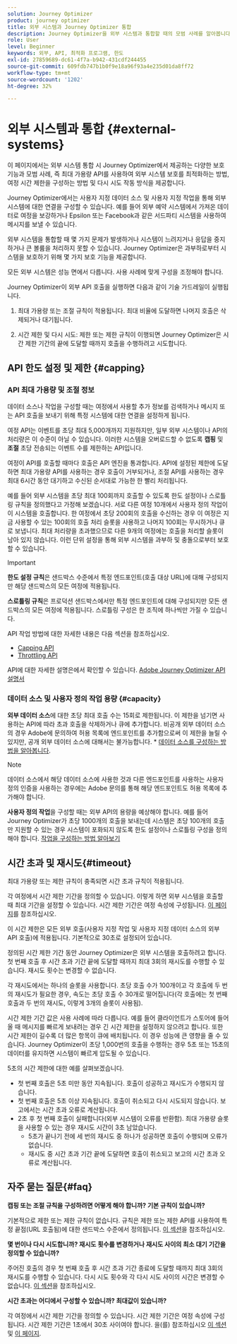 ```yaml
---
solution: Journey Optimizer
product: journey optimizer
title: 외부 시스템과 Journey Optimizer 통합
description: Journey Optimizer을 외부 시스템과 통합할 때의 모범 사례를 알아봅니다
role: User
level: Beginner
keywords: 외부, API, 최적화 프로그램, 한도
exl-id: 27859689-dc61-4f7a-b942-431cdf244455
source-git-commit: 609fdb747b1b0f9e18a96f93a4e235d01da8ff72
workflow-type: tm+mt
source-wordcount: '1202'
ht-degree: 32%

---
```


# 외부 시스템과 통합 {#external-systems}

이 페이지에서는 외부 시스템 통합 시 Journey Optimizer에서 제공하는 다양한 보호 기능과 모범 사례, 즉 최대 가용량 API를 사용하여 외부 시스템 보호를 최적화하는 방법, 여정 시간 제한을 구성하는 방법 및 다시 시도 작동 방식을 제공합니다.

Journey Optimizer에서는 사용자 지정 데이터 소스 및 사용자 지정 작업을 통해 외부 시스템에 대한 연결을 구성할 수 있습니다. 예를 들어 외부 예약 시스템에서 가져온 데이터로 여정을 보강하거나 Epsilon 또는 Facebook과 같은 서드파티 시스템을 사용하여 메시지를 보낼 수 있습니다.

외부 시스템을 통합할 때 몇 가지 문제가 발생하거나 시스템이 느려지거나 응답을 중지하거나 큰 볼륨을 처리하지 못할 수 있습니다. Journey Optimizer은 과부하로부터 시스템을 보호하기 위해 몇 가지 보호 기능을 제공합니다.

모든 외부 시스템은 성능 면에서 다릅니다. 사용 사례에 맞게 구성을 조정해야 합니다.

Journey Optimizer이 외부 API 호출을 실행하면 다음과 같이 기술 가드레일이 실행됩니다.

1. 최대 가용량 또는 조절 규칙이 적용됩니다. 최대 비율에 도달하면 나머지 호출은 삭제되거나 대기됩니다.

2. 시간 제한 및 다시 시도: 제한 또는 제한 규칙이 이행되면 Journey Optimizer은 시간 제한 기간의 끝에 도달할 때까지 호출을 수행하려고 시도합니다.

## API 한도 설정 및 제한 {#capping}

### API 최대 가용량 및 조절 정보

데이터 소스나 작업을 구성할 때는 여정에서 사용할 추가 정보를 검색하거나 메시지 또는 API 호출을 보내기 위해 특정 시스템에 대한 연결을 설정하게 됩니다.

여정 API는 이벤트를 초당 최대 5,000개까지 지원하지만, 일부 외부 시스템이나 API의 처리량은 이 수준이 아닐 수 있습니다. 이러한 시스템을 오버로드할 수 없도록 **캡핑** 및 **조절** 초당 전송되는 이벤트 수를 제한하는 API입니다.

여정이 API를 호출할 때마다 호출은 API 엔진을 통과합니다. API에 설정된 제한에 도달하면 최대 가용량 API를 사용하는 경우 호출이 거부되거나, 조절 API를 사용하는 경우 최대 6시간 동안 대기하고 수신된 순서대로 가능한 한 빨리 처리됩니다.

예를 들어 외부 시스템을 초당 최대 100회까지 호출할 수 있도록 한도 설정이나 스로틀링 규칙을 정의했다고 가정해 보겠습니다. 서로 다른 여정 10개에서 사용자 정의 작업이 이 시스템을 호출합니다. 한 여정에서 초당 200회의 호출을 수신하는 경우 이 여정은 지금 사용할 수 있는 100회의 호출 처리 슬롯을 사용하고 나머지 100회는 무시하거나 큐로 보냅니다. 최대 처리량을 초과했으므로 다른 9개의 여정에는 호출을 처리할 슬롯이 남아 있지 않습니다. 이런 단위 설정을 통해 외부 시스템을 과부하 및 충돌으로부터 보호할 수 있습니다.

>[!IMPORTANT]
>
>**한도 설정 규칙**&#x200B;은 샌드박스 수준에서 특정 엔드포인트(호출 대상 URL)에 대해 구성되지만 해당 샌드박스의 모든 여정에 적용됩니다.
>
>**스로틀링 규칙**&#x200B;은 프로덕션 샌드박스에서만 특정 엔드포인트에 대해 구성되지만 모든 샌드박스의 모든 여정에 적용됩니다. 스로틀링 구성은 한 조직에 하나씩만 가질 수 있습니다.

API 작업 방법에 대한 자세한 내용은 다음 섹션을 참조하십시오.

* [Capping API](capping.md)
* [Throttling API](throttling.md)

API에 대한 자세한 설명은에서 확인할 수 있습니다. [Adobe Journey Optimizer API 설명서](https://developer.adobe.com/journey-optimizer-apis/references/journeys/)

### 데이터 소스 및 사용자 정의 작업 용량 {#capacity}

**외부 데이터 소스**&#x200B;에 대한 초당 최대 호출 수는 15회로 제한됩니다. 이 제한을 넘기면 사용하는 API에 따라 초과 호출을 삭제하거나 큐에 추가합니다. 비공개 외부 데이터 소스의 경우 Adobe에 문의하여 허용 목록에 엔드포인트를 추가함으로써 이 제한을 늘릴 수 있지만, 공개 외부 데이터 소스에 대해서는 불가능합니다. * [데이터 소스를 구성하는 방법을 알아봅니다](../datasource/about-data-sources.md).

>[!NOTE]
>
>데이터 소스에서 해당 데이터 소스에 사용한 것과 다른 엔드포인트를 사용하는 사용자 정의 인증을 사용하는 경우에는 Adobe 문의를 통해 해당 엔드포인트도 허용 목록에 추가해야 합니다.

**사용자 정의 작업**&#x200B;을 구성할 때는 외부 API의 용량을 예상해야 합니다. 예를 들어 Journey Optimizer가 초당 1000개의 호출을 보내는데 시스템은 초당 100개의 호출만 지원할 수 있는 경우 시스템이 포화되지 않도록 한도 설정이나 스로틀링 구성을 정의해야 합니다. [작업을 구성하는 방법 알아보기](../action/action.md)

## 시간 초과 및 재시도{#timeout}

최대 가용량 또는 제한 규칙이 충족되면 시간 초과 규칙이 적용됩니다.

각 여정에서 시간 제한 기간을 정의할 수 있습니다. 이렇게 하면 외부 시스템을 호출할 때 최대 기간을 설정할 수 있습니다. 시간 제한 기간은 여정 속성에 구성됩니다. [이 페이지](../building-journeys/journey-gs.md#timeout_and_error)를 참조하십시오.

이 시간 제한은 모든 외부 호출(사용자 지정 작업 및 사용자 지정 데이터 소스의 외부 API 호출)에 적용됩니다. 기본적으로 30초로 설정되어 있습니다.

정의된 시간 제한 기간 동안 Journey Optimizer은 외부 시스템을 호출하려고 합니다. 첫 번째 호출 후 시간 초과 기간 끝에 도달할 때까지 최대 3회의 재시도를 수행할 수 있습니다. 재시도 횟수는 변경할 수 없습니다.

각 재시도에서는 하나의 슬롯을 사용합니다. 초당 호출 수가 100개이고 각 호출에 두 번의 재시도가 필요한 경우, 속도는 초당 호출 수 30개로 떨어집니다(각 호출에는 첫 번째 호출과 두 번의 재시도, 이렇게 3개의 슬롯이 사용됨).

시간 제한 기간 값은 사용 사례에 따라 다릅니다. 예를 들어 클라이언트가 스토어에 들어올 때 메시지를 빠르게 보내려는 경우 긴 시간 제한을 설정하지 않으려고 합니다. 또한 시간 제한이 길수록 더 많은 항목이 큐에 배치됩니다. 이 경우 성능에 큰 영향을 줄 수 있습니다. Journey Optimizer이 초당 1,000번의 호출을 수행하는 경우 5초 또는 15초의 데이터를 유지하면 시스템이 빠르게 압도될 수 있습니다.

5초의 시간 제한에 대한 예를 살펴보겠습니다.

* 첫 번째 호출은 5초 미만 동안 지속됩니다. 호출이 성공하고 재시도가 수행되지 않습니다.
* 첫 번째 호출은 5초 이상 지속됩니다. 호출이 취소되고 다시 시도되지 않습니다. 보고에서는 시간 초과 오류로 계산됩니다.
* 2초 후 첫 번째 호출이 실패합니다(외부 시스템이 오류를 반환함). 최대 가용량 슬롯을 사용할 수 있는 경우 재시도 시간이 3초 남았습니다.
   * 5초가 끝나기 전에 세 번의 재시도 중 하나가 성공하면 호출이 수행되며 오류가 없습니다.
   * 재시도 중 시간 초과 기간 끝에 도달하면 호출이 취소되고 보고의 시간 초과 오류로 계산됩니다.

## 자주 묻는 질문{#faq}

**캡핑 또는 조절 규칙을 구성하려면 어떻게 해야 합니까? 기본 규칙이 있습니까?**

기본적으로 제한 또는 제한 규칙이 없습니다. 규칙은 제한 또는 제한 API를 사용하여 특정 끝점(URL 호출됨)에 대한 샌드박스 수준에서 정의됩니다. [이 섹션](../configuration/external-systems.md#capping)을 참조하십시오.

**몇 번이나 다시 시도합니까? 재시도 횟수를 변경하거나 재시도 사이의 최소 대기 기간을 정의할 수 있습니까?**

주어진 호출의 경우 첫 번째 호출 후 시간 초과 기간 종료에 도달할 때까지 최대 3회의 재시도를 수행할 수 있습니다. 다시 시도 횟수와 각 다시 시도 사이의 시간은 변경할 수 없습니다. [이 섹션](../configuration/external-systems.md#timeout)을 참조하십시오.

**시간 초과는 어디에서 구성할 수 있습니까? 최대값이 있습니까?**

각 여정에서 시간 제한 기간을 정의할 수 있습니다. 시간 제한 기간은 여정 속성에 구성됩니다. 시간 제한 기간은 1초에서 30초 사이여야 합니다. 을(를) 참조하십시오 [이 섹션](../configuration/external-systems.md#timeout) 및 [이 페이지](../building-journeys/journey-gs.md#timeout_and_error).